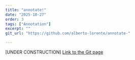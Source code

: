 ```yaml
---
title: "annotate!"
date: "2025-10-27"
order: 3
tags: ["Annotation"]
excerpt: ""
git_url: "https://github.com/alberto-lorente/annotate-"

---
```

[UNDER CONSTRUCTION]
[Link to the Git page](https://github.com/alberto-lorente/annotate-)

<!-- ### Technical Challenges

> The processing of pitchblende was a particularly challenging task, requiring tons of raw material to obtain mere decigrams of radium.

`E = mc²`

[here](#). -->